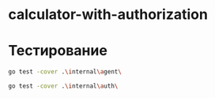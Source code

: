 # calculator-with-authorization

# Тестирование

```bash
go test -cover .\internal\agent\
```

```bash
go test -cover .\internal\auth\
```